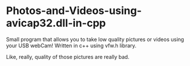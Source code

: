 # Photos-and-Videos-using-avicap32.dll-in-cpp
Small program that allows you to take low quality pictures or videos using your USB webCam! Written in c++ using vfw.h library.

Like, really, quality of those pictures are really bad.
